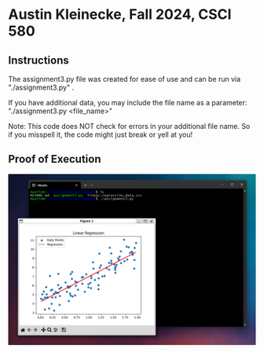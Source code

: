 # Austin Kleinecke, Fall 2024, CSCI 580
## Instructions
The assignment3.py file was created for ease of use and can be run via "./assignment3.py" .

If you have additional data, you may include the file name as a parameter: "./assignment3.py <file_name>"


Note: This code does NOT check for errors in your additional file name. So if you misspell it, the code might just break or yell at you!

## Proof of Execution
![Proof of Execution Screenshot](/Assignment_3/Assignment3Execution.png)
